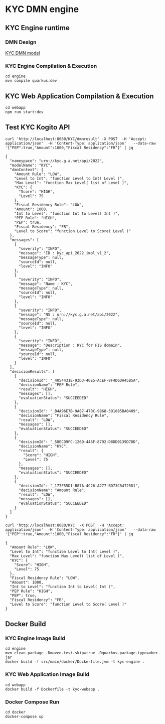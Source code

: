 # KYC DMN engine

## KYC Engine runtime 

### DMN Design

[KYC DMN model](https://sandbox.kie.org/?file=https://github.com/gautric/KYC-DMN/blob/master/engine/src/main/resources/KYC.dmn#/f5f3272a-f629-4f44-9d6c-f41a077e5d41/file/KYC.dmn)

### KYC Engine Compilation & Execution

```
cd engine
mvn compile quarkus:dev
```

## KYC Web Application Compilation & Execution

```
cd webapp
npm run start:dev
```



## Test KYC Kogito API


    curl 'http://localhost:8080/KYC/dmnresult' -X POST  -H 'Accept: application/json'  -H 'Content-Type: application/json'   --data-raw '{"PEP":true,"Amount":1000,"Fiscal Residency":"FR"}' | jq

```
{
  "namespace": "urn://kyc.g.a.net/api/2022",
  "modelName": "KYC",
  "dmnContext": {
    "Amount Rule": "LOW",
    "Level to Int": "function Level to Int( Level )",
    "Max Level": "function Max Level( list of Level )",
    "KYC": {
      "Score": "HIGH",
      "Level": 75
    },
    "Fiscal Residency Rule": "LOW",
    "Amount": 1000,
    "Int to Level": "function Int to Level( Int )",
    "PEP Rule": "HIGH",
    "PEP": true,
    "Fiscal Residency": "FR",
    "Level to Score": "function Level to Score( Level )"
  },
  "messages": [
    {
      "severity": "INFO",
      "message": "ID : kyc_api_2022_impl_v1_2",
      "messageType": null,
      "sourceId": null,
      "level": "INFO"
    },
    {
      "severity": "INFO",
      "message": "Name : KYC",
      "messageType": null,
      "sourceId": null,
      "level": "INFO"
    },
    {
      "severity": "INFO",
      "message": "NS : urn://kyc.g.a.net/api/2022",
      "messageType": null,
      "sourceId": null,
      "level": "INFO"
    },
    {
      "severity": "INFO",
      "message": "Description : KYC for FIS domain",
      "messageType": null,
      "sourceId": null,
      "level": "INFO"
    }
  ],
  "decisionResults": [
    {
      "decisionId": "_4054431E-93D3-40E5-ACEF-8F4D6DA45B5A",
      "decisionName": "PEP Rule",
      "result": "HIGH",
      "messages": [],
      "evaluationStatus": "SUCCEEDED"
    },
    {
      "decisionId": "_B4A96E7B-9A87-470C-9868-391085BA0409",
      "decisionName": "Fiscal Residency Rule",
      "result": "LOW",
      "messages": [],
      "evaluationStatus": "SUCCEEDED"
    },
    {
      "decisionId": "_58ECD9FC-1269-446F-8792-D8DD0139D7DD",
      "decisionName": "KYC",
      "result": {
        "Score": "HIGH",
        "Level": 75
      },
      "messages": [],
      "evaluationStatus": "SUCCEEDED"
    },
    {
      "decisionId": "_177F55D1-B87A-4C26-A277-BD73C84725D1",
      "decisionName": "Amount Rule",
      "result": "LOW",
      "messages": [],
      "evaluationStatus": "SUCCEEDED"
    }
  ]
}
```


    curl 'http://localhost:8080/KYC' -X POST  -H 'Accept: application/json'  -H 'Content-Type: application/json'   --data-raw '{"PEP":true,"Amount":1000,"Fiscal Residency":"FR"}' | jq

```
{
  "Amount Rule": "LOW",
  "Level to Int": "function Level to Int( Level )",
  "Max Level": "function Max Level( list of Level )",
  "KYC": {
    "Score": "HIGH",
    "Level": 75
  },
  "Fiscal Residency Rule": "LOW",
  "Amount": 1000,
  "Int to Level": "function Int to Level( Int )",
  "PEP Rule": "HIGH",
  "PEP": true,
  "Fiscal Residency": "FR",
  "Level to Score": "function Level to Score( Level )"
}
```

## Docker Build

### KYC Engine Image Build

```
cd engine
mvn clean package -Dmaven.test.skip=true -Dquarkus.package.type=uber-jar 
docker build -f src/main/docker/Dockerfile.jvm -t kyc-engine .
```

### KYC Web Application Image Build

```
cd webapp
docker build -f Dockerfile -t kyc-webapp .
```

### Docker Compose Run

```
cd docker
docker-compose up 
```